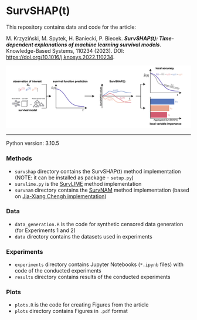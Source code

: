 # SurvSHAP(t)

This repository contains data and code for the article:

M. Krzyziński, M. Spytek, H. Baniecki, P. Biecek. ***SurvSHAP(t): Time-dependent explanations of machine learning survival models***. Knowledge-Based Systems, 110234 (2023). DOI: https://doi.org/10.1016/j.knosys.2022.110234.

![](diagram.png)

<hr/>

Python version: 3.10.5

### Methods 
- `survshap` directory contains the SurvSHAP(t) method implementation (NOTE: it can be installed as package - `setup.py`) 
- `survlime.py` is the [SurvLIME](https://www.sciencedirect.com/science/article/abs/pii/S0950705120304044) method implementation
- `survnam` directory contains the [SurvNAM](https://www.sciencedirect.com/science/article/abs/pii/S0893608021004949) method implementation (based on [Jia-Xiang Chengh implementation](https://github.com/jiaxiang-cheng/PyTorch-SurvNAM))

### Data
- `data_generation.R` is the code for synthetic censored data generation (for Experiments 1 and 2)
- `data` directory contains the datasets used in experiments

### Experiments
- `experiments` directory contains Jupyter Notebooks (`*.ipynb` files) with code of the conducted experiments 
- `results` directory contains results of the conducted experiments

### Plots
- `plots.R` is the code for creating Figures from the article
- `plots` directory contains Figures in `.pdf` format
